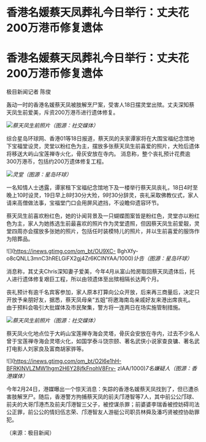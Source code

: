 # 香港名媛蔡天凤葬礼今日举行：丈夫花200万港币修复遗体

# 香港名媛蔡天凤葬礼今日举行：丈夫花200万港币修复遗体

极目新闻记者 陈俊

轰动一时的香港名媛蔡天凤被肢解烹尸案，受害人18日摆灵堂出殡。丈夫深知蔡天凤生前爱美，斥资200万港币进行遗体修复。

![](https://inews.gtimg.com/om_bt/OyIWBLBlOZofcvvq3JLJMFywczK8anlAs8-3xdkrEkzLIAA/1000)_蔡天凤生前照片（图源：社交媒体）_

综合星岛环球网、香港01等18日报道，蔡天凤的夫家谭家将在大围宝福纪念馆地下宝福堂设灵，灵堂以粉红色为主，摆放多张蔡天凤生前喜爱的照片，大殓后遗体将移送大屿山宝莲禅寺火化，骨灰安放在寺内。
消息称，整个丧礼预计花费逾300万港币，包括约200万遗体修复工程。

![](https://inews.gtimg.com/om_bt/Oj2FpN6iwZjs8e27nAVYKM_JWxMaUmdVEwjU51AOYdXfYAA/1000)_灵堂（图源：星岛环球）_

一名知情人士透露，谭家租下宝福纪念馆地下及一楼举行蔡天凤丧礼，18日4时至晚上10时设灵，19日早上8时30分大殓，9时30分辞灵，丧礼采取佛教仪式，家人请来高僧做法事，宝福堂门口会用屏风遮挡，不设瞻仰遗容环节。

蔡天凤生前喜欢粉红色，她的讣闻背景及一只蝴蝶图案皆是粉红色，灵堂亦以粉红色为主，家人为她拣选生前最喜欢的照片作为灵堂遗照，但因蔡天凤生前爱靓，灵堂四周亦会摆放多张她的照片，包括任时装模特儿的照片，并以生前喜爱的服饰作为陪葬品。

![](https://inews.gtimg.com/om_bt/OU9XC-
BghXfy-o8cQNLL3mnC3hRELGiFX2gj4Zr6KClNYAA/1000)_讣告（图源：星岛环球）_

消息称，其丈夫Chris深知妻子爱美，今年4月从富山殓房取回蔡天凤遗体后，托人进行遗体修复艰巨工程，所以由领遗体至出殡相隔长达两个月。

丧礼预计有逾千名宾客参加，家人原本打算向公众开放，后来再三商量后，决定只开放予亲朋好友，据悉，蔡天凤母亲“五姐”将邀海南岛亲戚好友来港出席丧礼。
由于预料会吸引大批媒体及市民聚集，警方将一连两日在场实施管制措施。

![](https://inews.gtimg.com/om_bt/O1uPKVeWhbijdBjAK2dH9tC2nhi6aAFzsIpTowftQAgLYAA/1000)_蔡天凤生前照片（图源：社交媒体）_

蔡天凤火化地点位于大屿山宝莲禅寺海会灵塔，骨灰会安放在寺内，过去不少名人曾于宝莲禅寺海会灵塔火化，如国学泰斗饶宗颐、著名武侠小说家查良镛、著名武打电影人刘家良及富商胡家骅等。

![](https://inews.gtimg.com/om_bt/O2l6e1hH-BFRKlNVLZMW1hgm2H6Y28jfkFnohV8Frv-
zIAA/1000)_7名嫌疑人（图源：香港媒体）_

今年2月24日，港媒曝出一个惊天消息：失踪的香港名媛蔡天凤找到了，但已遭杀害肢解烹尸。随后，香港警方拘捕蔡天凤的前夫邝港智等7人，其中前公公邝球、前夫的大哥邝港杰及前夫邝港智三父子，被控谋杀罪；前婆婆李瑞香被控妨碍司法公正罪，前公公的情妇伍志荣、邝港智友人游艇公司职员林舜及潘巧贤被控协助罪犯。

（来源：极目新闻）

